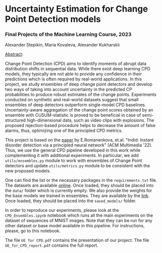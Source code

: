 # Uncertainty Estimation for Change Point Detection models

### Final Projects of the Machine Learning Course, 2023
Alexander Stepikin, Maria Kovaleva, Alexander Kukharskii

<ins>Abstract</ins>:

Change Point Detection (CPD) aims to identify moments of abrupt data distribution shifts in sequential data. 
While there exist deep learning CPD models, they typically are not able to provide any confidence in their predictions which is often required by real-world applications. 
In this project, we study ensembles of deep change point detectors and develop two ways of taking into account uncertainty in the predicted CP probabilities to produce robust estimates of the change points. 
Experiments conducted on synthetic and real-world datasets suggest that small ensembles of deep detectors outperform single-model CPD baselines. 
Uncertainty-aware aggregation of the change point scores obtained by an ensemble with CUSUM-statistic is proved to be beneficial in case of semi-structured high-dimensional data, such as video clips with explosions. 
The proposed rejection-based procedure helps to decrease the amount of false alarms, thus, optimizing one of the principled CPD metrics.

This project is based on the [paper](https://dl.acm.org/doi/abs/10.1145/3503161.3548182) by E.Romanenkova, et.al. "Indid: Instant disorder detection via a principled neural network" (ACM Multimedia '22). Thus, we use the general CPD pipeline developed in this work while complementing it with additional experiments. In particular, we add ```utils/ensembles.py``` module to work with ensembles of Change Point detectors and update ```utils/metrics.py``` module to be consistent with the new proposed models.

One can find the list or the necessary packages in the ```requirements.txt``` file. The datasets are available [online](https://disk.yandex.ru/d/_PQyni3AhyLu5g). Once loaded, they should be placed into the ```data/``` folder which is currently empty. We also provide the weights for the base models we trained in ensembles. They are available by the [link](https://disk.yandex.ru/d/Dn9pPGMDKBL-kg). Once loaded, they should be placed into the ```saved_models/``` folder.

In order to reproduce our experiments, please look at the ```CPD_Ensembles.ipynb``` notebook which runs all the main experiments on the dataset of sequences of MNIST images. Note that they can be run for any other dataset or base model available in this pipeline. For instructions, please, go to this notebook.

The file ```UE for CPD.pdf``` contains the presentation of our project. The file ```UE_for_CPD_report.pdf``` contains the full report.

